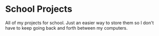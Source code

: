 # School Projects
All of my projects for school. Just an easier way to store them so I don't have to keep going back and forth between my computers.
